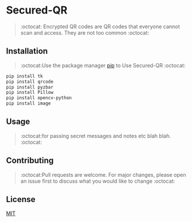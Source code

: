 # Secured-QR
>:octocat:
Encrypted QR codes are QR codes that everyone cannot scan and access. 
They are not too common :octocat:

## Installation

>:octocat:Use the package manager [pip](https://pip.pypa.io/en/stable/) to Use Secured-QR :octocat:
```bash
pip install tk
pip install qrcode
pip install pyzbar
pip install Pillow
pip install opencv-python
pip install image
```

## Usage
>:octocat:for passing secret messages and notes etc blah blah. :octocat:


## Contributing
>:octocat:Pull requests are welcome. For major changes, please open an issue first to discuss what you would like to change :octocat:

## License
[MIT](https://choosealicense.com/licenses/mit/)
